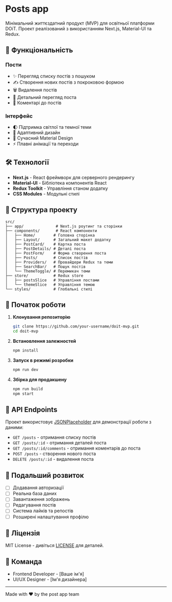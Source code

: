 # Posts app

Мінімальний життєздатний продукт (MVP) для освітньої платформи DOiT. Проект реалізований з використанням Next.js, Material-UI та Redux.

## 🚀 Функціональність

### Пости

- ✨ Перегляд списку постів з пошуком
- ✍️ Створення нових постів з покроковою формою
- 🗑️ Видалення постів
- 👀 Детальний перегляд поста
- 💬 Коментарі до постів

### Інтерфейс

- 🌓 Підтримка світлої та темної теми
- 📱 Адаптивний дизайн
- 🎨 Сучасний Material Design
- ⚡ Плавні анімації та переходи

## 🛠️ Технології

- **Next.js** - React фреймворк для серверного рендерингу
- **Material-UI** - Бібліотека компонентів React
- **Redux Toolkit** - Управління станом додатку
- **CSS Modules** - Модульні стилі

## 📁 Структура проекту

```
src/
├── app/              # Next.js роутинг та сторінки
├── components/       # React компоненти
│   ├── Home/        # Головна сторінка
│   ├── Layout/      # Загальний макет додатку
│   ├── PostCard/    # Картка поста
│   ├── PostDetails/ # Деталі поста
│   ├── PostForm/    # Форма створення поста
│   ├── Posts/       # Список постів
│   ├── Providers/   # Провайдери Redux та теми
│   ├── SearchBar/   # Пошук постів
│   └── ThemeToggle/ # Перемикач теми
├── store/           # Redux store
│   ├── postsSlice   # Управління постами
│   └── themeSlice   # Управління темою
└── styles/          # Глобальні стилі
```

## 🚦 Початок роботи

1. **Клонування репозиторію**

   ```bash
   git clone https://github.com/your-username/doit-mvp.git
   cd doit-mvp
   ```

2. **Встановлення залежностей**

   ```bash
   npm install
   ```

3. **Запуск в режимі розробки**

   ```bash
   npm run dev
   ```

4. **Збірка для продакшену**
   ```bash
   npm run build
   npm start
   ```

## 🔄 API Endpoints

Проект використовує [JSONPlaceholder](https://jsonplaceholder.typicode.com/) для демонстрації роботи з даними:

- `GET /posts` - отримання списку постів
- `GET /posts/:id` - отримання деталей поста
- `GET /posts/:id/comments` - отримання коментарів до поста
- `POST /posts` - створення нового поста
- `DELETE /posts/:id` - видалення поста

## 🎯 Подальший розвиток

- [ ] Додавання авторизації
- [ ] Реальна база даних
- [ ] Завантаження зображень
- [ ] Редагування постів
- [ ] Система лайків та репостів
- [ ] Розширені налаштування профілю

## 📝 Ліцензія

MIT License - дивіться [LICENSE](LICENSE) для деталей.

## 👥 Команда

- Frontend Developer - [Ваше ім'я]
- UI/UX Designer - [Ім'я дизайнера]

---

Made with ❤️ by the post app team
